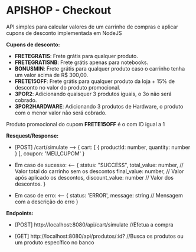 # APISHOP - Checkout 

API simples para calcular valores de um carrinho de compras e aplicar cupons de desconto implementada em NodeJS

**Cupons de desconto:**

- **FRETEGRATIS**: Frete grátis para qualquer produto.
- **FRETEGRATISNB**: Frete grátis apenas para notebooks.
- **BONUSMIN**: Frete grátis para qualquer produto caso o carrinho tenha um valor acima de R$ 300,00.
- **FRETE15OFF**: Frete grátis para qualquer produto da loja + 15% de desconto no valor do produto promocional.
- **3POR2**: Adicionando quaisquer 3 produtos iguais, o 3o não será cobrado.
- **3POR2HARDWARE**: Adicionando 3 produtos de Hardware, o produto com o menor valor não será cobrado.

Produto promocional do cupom **FRETE15OFF** é o com ID igual a 1

**Resquest/Response:**

- [POST] /cart/simulate --> { cart: [ { productId: number, quantity: number } ], coupon: 'MEU_CUPOM' }

- Em caso de sucesso: <-- { status: "SUCCESS", total_value: number, // Valor total do carrinho sem os descontos final_value: number, // Valor após aplicado os descontos, discount_value: number // Valor dos descontos. }

- Em caso de erro: <-- { status: 'ERROR', message: string // Mensagem com a descrição do erro }

**Endpoints:**

- [POST] http://localhost:8080/api/cart/simulate //Efetua a compra

- [GET]  http://localhost:8080/api/produtos/:id? //Busca os produtos ou um produto específico no banco
